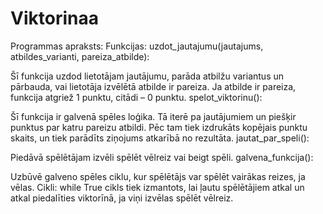 # Viktorinaa
Programmas apraksts:
Funkcijas:
uzdot_jautajumu(jautajums, atbildes_varianti, pareiza_atbilde):

Šī funkcija uzdod lietotājam jautājumu, parāda atbilžu variantus un pārbauda, vai lietotāja izvēlētā atbilde ir pareiza.
Ja atbilde ir pareiza, funkcija atgriež 1 punktu, citādi – 0 punktu.
spelot_viktorinu():

Šī funkcija ir galvenā spēles loģika. Tā iterē pa jautājumiem un piešķir punktus par katru pareizu atbildi.
Pēc tam tiek izdrukāts kopējais punktu skaits, un tiek parādīts ziņojums atkarībā no rezultāta.
jautat_par_speli():

Piedāvā spēlētājam izvēli spēlēt vēlreiz vai beigt spēli. 
galvena_funkcija():

Uzbūvē galveno spēles ciklu, kur spēlētājs var spēlēt vairākas reizes, ja vēlas.
Cikli:
while True cikls tiek izmantots, lai ļautu spēlētājiem atkal un atkal piedalīties viktorīnā, ja viņi izvēlas spēlēt vēlreiz.
